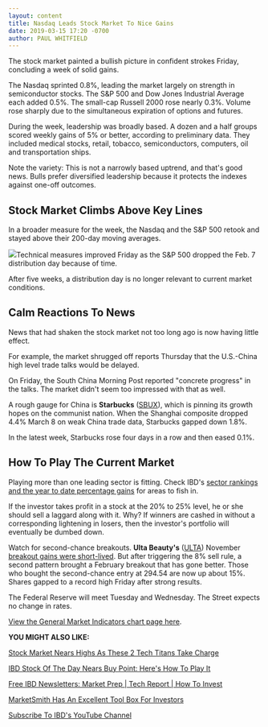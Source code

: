 ```yaml
---
layout: content
title: Nasdaq Leads Stock Market To Nice Gains
date: 2019-03-15 17:20 -0700
author: PAUL WHITFIELD
---
```






The stock market painted a bullish picture in confident strokes Friday, concluding a week of solid gains.




The Nasdaq sprinted 0.8%, leading the market largely on strength in semiconductor stocks. The S&P 500 and Dow Jones Industrial Average each added 0.5%. The small-cap Russell 2000 rose nearly 0.3%. Volume rose sharply due to the simultaneous expiration of options and futures.


During the week, leadership was broadly based. A dozen and a half groups scored weekly gains of 5% or better, according to preliminary data. They included medical stocks, retail, tobacco, semiconductors, computers, oil and transportation ships.


Note the variety: This is not a narrowly based uptrend, and that's good news. Bulls prefer diversified leadership because it protects the indexes against one-off outcomes.


Stock Market Climbs Above Key Lines
-----------------------------------


In a broader measure for the week, the Nasdaq and the S&P 500 retook and stayed above their 200-day moving averages.


![](https://www.investors.com/wp-content/uploads/2019/03/MP031519-252x300.jpg)Technical measures improved Friday as the S&P 500 dropped the Feb. 7 distribution day because of time.


After five weeks, a distribution day is no longer relevant to current market conditions.


Calm Reactions To News
----------------------


News that had shaken the stock market not too long ago is now having little effect.


For example, the market shrugged off reports Thursday that the U.S.-China high level trade talks would be delayed.


On Friday, the South China Morning Post reported "concrete progress" in the talks. The market didn't seem too impressed with that as well.


A rough gauge for China is **Starbucks** ([SBUX](https://research.investors.com/quote.aspx?symbol=SBUX)), which is pinning its growth hopes on the communist nation. When the Shanghai composite dropped 4.4% March 8 on weak China trade data, Starbucks gapped down 1.8%.


In the latest week, Starbucks rose four days in a row and then eased 0.1%.


How To Play The Current Market
------------------------------


Playing more than one leading sector is fitting. Check IBD's [sector rankings and the year to date percentage gains](https://www.investors.com/data-tables/ibd-smart-nyse-nasdaq-tables-mar-15-2019/) for areas to fish in.


If the investor takes profit in a stock at the 20% to 25% level, he or she should sell a laggard along with it. Why? If winners are cashed in without a corresponding lightening in losers, then the investor's portfolio will eventually be dumbed down.


Watch for second-chance breakouts. **Ulta Beauty's** ([ULTA](https://research.investors.com/quote.aspx?symbol=ULTA)) November [breakout gains were short-lived](https://www.investors.com/research/ibd-50-growth-stocks-to-watch-ulta-beauty-building-base/). But after triggering the 8% sell rule, a second pattern brought a February breakout that has gone better. Those who bought the second-chance entry at 294.54 are now up about 15%. Shares gapped to a record high Friday after strong results.


The Federal Reserve will meet Tuesday and Wednesday. The Street expects no change in rates.


[View the General Market Indicators chart page here](https://www.investors.com/wp-content/uploads/2019/03/GMI_031819.pdf).


**YOU MIGHT ALSO LIKE:**


[Stock Market Nears Highs As These 2 Tech Titans Take Charge](https://www.investors.com/market-trend/stock-market-today/dow-jones-futures-current-stock-market-rally-apple-stock-microsoft-stock-boeing-737-max/)


[IBD Stock Of The Day Nears Buy Point: Here's How To Play It](https://www.investors.com/research/ibd-stock-of-the-day/fortinet-stock-buy-point-cybersecurity-stocks/)


[Free IBD Newsletters: Market Prep | Tech Report | How To Invest](https://shop.investors.com/offer/splashresponsive.aspx?id=newsletters-howtoinvest)


[MarketSmith Has An Excellent Tool Box For Investors](https://marketsmith.investors.com/?src=A012BF)


[Subscribe To IBD's YouTube Channel](https://www.youtube.com/investorsbusinessdaily)




